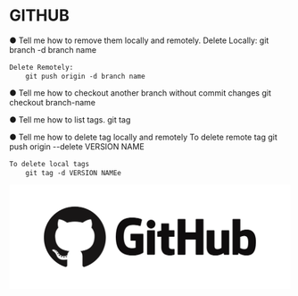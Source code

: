 # GITHUB
● Tell me how to remove them locally and remotely.
    Delete Locally:
        git branch -d branch name

    Delete Remotely:
        git push origin -d branch name



● Tell me how to checkout another branch without commit 
changes
    git checkout branch-name


● Tell me how to list tags.
    git tag 


● Tell me how to delete tag locally and remotely
    To delete remote tag
        git push origin --delete VERSION NAME

    To delete local tags
        git tag -d VERSION NAMEe


![Version Control Task2](1_biIy42Cn4Bnu0IkpUW1Zew.png)